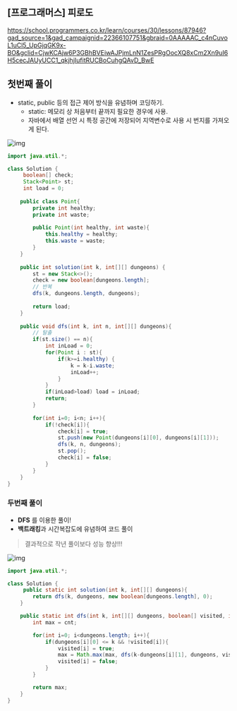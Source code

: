 ## [프로그래머스] 피로도

https://school.programmers.co.kr/learn/courses/30/lessons/87946?gad_source=1&gad_campaignid=22366107751&gbraid=0AAAAAC_c4nCuvoL1uCl5_UpGjqGK9x-BO&gclid=CjwKCAjw6P3GBhBVEiwAJPjmLnN1ZesPRgOocXQ8xCm2Xn9uI6H5cecJAUyUCC1_qkjhjIufitRUCBoCuhgQAvD_BwE

## 첫번째 풀이
* static, public 등의 접근 제어 방식을 유념하며 코딩하기.
  * static: 메모리 상 처음부터 끝까지 필요한 경우에 사용.
  * 자바에서 배열 선언 시 특정 공간에 저장되어 지역변수로 사용 시 번지를 가져오게 된다.

![img](https://postfiles.pstatic.net/MjAyNTEwMDNfMjc4/MDAxNzU5NDk4MTIzNDE0.gwZ3ddL7xWhNqkKBjY0FwuEDsVyzAIQgH2JFc1BQEk4g.HY8z5qfr26P_q_yavwF47Ql9ZmI6buWfk7m_hWkKDNog.PNG/image.png?type=w773)

```java
import java.util.*;

class Solution {
     boolean[] check;
     Stack<Point> st;
     int load = 0;
    
    public class Point{
        private int healthy;
        private int waste;
        
        public Point(int healthy, int waste){
            this.healthy = healthy;
            this.waste = waste;
        }
    }
    
    public int solution(int k, int[][] dungeons) {
        st = new Stack<>();
        check = new boolean[dungeons.length];
        // 반복
        dfs(k, dungeons.length, dungeons);
        
        return load;
    }
    
    public void dfs(int k, int n, int[][] dungeons){
        // 탈출
        if(st.size() == n){
            int inLoad = 0;
			for(Point i : st){
                if(k>=i.healthy) {
                    k = k-i.waste;
                    inLoad++;
                }
			}
            if(inLoad>load) load = inLoad;
			return;
		}
        
        for(int i=0; i<n; i++){
            if(!check[i]){
                check[i] = true;
                st.push(new Point(dungeons[i][0], dungeons[i][1]));
                dfs(k, n, dungeons);
                st.pop();
                check[i] = false;
            }
        }
    }
}
```

### 두번째 풀이

* **DFS** 를 이용한 풀이!
* **백트래킹**과 시간복잡도에 유념하여 코드 풀이

> 결과적으로 작년 풀이보다 성능 향상!!!

![img](https://postfiles.pstatic.net/MjAyNTEwMDNfNjAg/MDAxNzU5NDk4MDYwNzUw.exy9SQKkFUyDtEvCe_1fHFANFGVokgDdBxkniBfs2G0g.CRVj3quYJaAQL2mSvx5ln_eciULzw85Kcerj8DWiSx8g.PNG/image.png?type=w773)

```java
import java.util.*;

class Solution {
     public static int solution(int k, int[][] dungeons){
        return dfs(k, dungeons, new boolean[dungeons.length], 0);
    }

    public static int dfs(int k, int[][] dungeons, boolean[] visited, int cnt){
        int max = cnt;

        for(int i=0; i<dungeons.length; i++){
            if(dungeons[i][0] <= k && !visited[i]){
                visited[i] = true;
                max = Math.max(max, dfs(k-dungeons[i][1], dungeons, visited, cnt+1));
                visited[i] = false;
            }
        }

        return max;
    }
}
```

